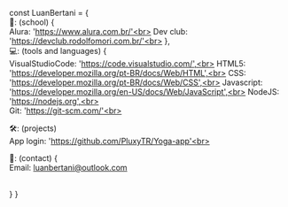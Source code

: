 const LuanBertani = {<br>
  🏢: (school) {<br>
    Alura: 'https://www.alura.com.br/'<br>
    Dev club: 'https://devclub.rodolfomori.com.br/'<br>
  },<br>
  💻: (tools and languages) {<br>
    VisualStudioCode: 'https://code.visualstudio.com/',<br>
    HTML5: 'https://developer.mozilla.org/pt-BR/docs/Web/HTML',<br>
    CSS: 'https://developer.mozilla.org/pt-BR/docs/Web/CSS',<br>
    Javascript: 'https://developer.mozilla.org/en-US/docs/Web/JavaScript',<br>
    NodeJS: 'https://nodejs.org',<br><br>
    Git: 'https://git-scm.com/'<br>
    
  🛠️: (projects)<br>
  App login: 'https://github.com/PluxyTR/Yoga-app'<br>
  
 📧: (contact)  {<br>
 Email: luanbertani@outlook.com
 
  <br>   } 
 }
